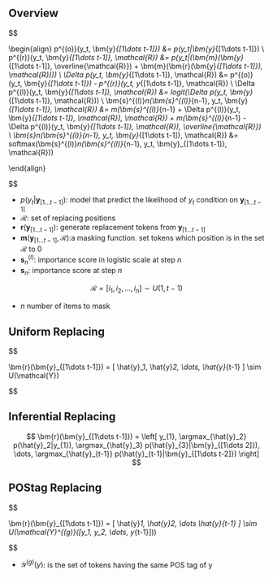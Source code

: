 
## Overview

$$

\begin{align}
    p^{(o)}(y_t, \bm{y}_{[1\dots t-1]}) &= p(y_t|\bm{y}_{[1\dots t-1]}) \\
    p^{(r)}(y_t, \bm{y}_{[1\dots t-1]}, \mathcal{R}) &= p(y_t|(\bm{m}(\bm{y}_{[1\dots t-1]}, \overline{\mathcal{R}}) + \bm{m}(\bm{r}(\bm{y}_{[1\dots t-1]}), \mathcal{R}))) \\
    \Delta p(y_t, \bm{y}_{[1\dots t-1]}, \mathcal{R}) &= p^{(o)}(y_t, \bm{y}_{[1\dots t-1]}) - p^{(r)}(y_t, y_{[1\dots t-1]}, \mathcal{R}) \\
    \Delta p^{(l)}(y_t, \bm{y}_{[1\dots t-1]}, \mathcal{R}) &= logit(\Delta p(y_t, \bm{y}_{[1\dots t-1]}, \mathcal{R})) \\
    \bm{s}^{(l)}_n(\bm{s}^{(l)}_{n-1}, y_t, \bm{y}_{[1\dots t-1]}, \mathcal{R}) &= m(\bm{s}^{(l)}_{n-1} + \Delta p^{(l)}(y_t, \bm{y}_{[1\dots t-1]}, \mathcal{R}), \mathcal{R}) + m(\bm{s}^{(l)}_{n-1} - \Delta p^{(l)}(y_t, \bm{y}_{[1\dots t-1]}, \mathcal{R}), \overline{\mathcal{R}}) \\
    \bm{s}_n(\bm{s}^{(l)}_{n-1}, y_t, \bm{y}_{[1\dots t-1]}, \mathcal{R}) &= softmax(\bm{s}^{(l)}_n(\bm{s}^{(l)}_{n-1}, y_t, \bm{y}_{[1\dots t-1]}, \mathcal{R}))

\end{align}

$$

- $p(y_t|\bm{y}_{[1\dots t-1]})$: model that predict the likelihood of $y_t$ condition on $\bm{y}_{[1\dots t-1]}$
- $\mathcal{R}$: set of replacing positions
- $\bm{r}(\bm{y}_{[1\dots t-1]})$: generate replacement tokens from $\bm{y}_{[1\dots t-1]}$
- $\bm{m}(\bm{y}_{[1\dots t-1]}, \mathcal{R})$:a masking function. set tokens which position is in the set $\mathcal{R}$ to $0$
- $\bm{s}^{(l)}_n$: importance score in logistic scale at step $n$
- $\bm{s}_n$: importance score at step $n$

$$
\mathcal{R} = [ i_1, i_2, \dots, i_n ] \sim U(1, t-1)
$$

- $n$ number of items to mask

## Uniform Replacing

$$

\bm{r}(\bm{y}_{[1\dots t-1]}) = [ \hat{y}_1, \hat{y}_2, \dots, \hat{y}_{t-1} ] \sim U(\mathcal{Y})

$$

## Inferential Replacing

$$
\bm{r}(\bm{y}_{[1\dots t-1]}) = \left[ y_{1}, \argmax_{\hat{y}_2} p(\hat{y}_2|y_{1}), \argmax_{\hat{y}_3} p(\hat{y}_{3}|\bm{y}_{[1\dots 2]}), \dots, \argmax_{\hat{y}_{t-1}} p(\hat{y}_{t-1}|\bm{y}_{[1\dots t-2]}) \right]
$$

## POStag Replacing

$$

\bm{r}(\bm{y}_{[1\dots t-1]}) = [ \hat{y}_1, \hat{y}_2, \dots \hat{y}_{t-1} ] \sim U(\mathcal{Y}^{(g)}([y_1, y_2, \dots, y_{t-1}]))

$$

- $\mathcal{Y}^{(g)}(y)$: is the set of tokens having the same POS tag of y
